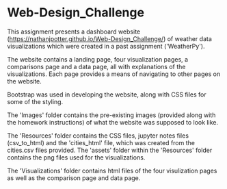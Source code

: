 # Web-Design_Challenge

This assignment presents a dashboard website (https://nathanjpotter.github.io/Web-Design_Challenge/) of weather data visualizations which were created in a past assignment ('WeatherPy').

The website contains a landing page, four visualization pages, a comparisons page and a data page, all with explanations of the visualizations. Each page provides a means of navigating to other pages on the website.

Bootstrap was used in developing the website, along with CSS files for some of the styling.

The 'Images' folder contains the pre-existing images (provided along with the homework instructions) of what the website was supposed to look like.

The 'Resources' folder contains the CSS files, jupyter notes files (csv_to_html) and the 'cities_html' file, which was created from the cities.csv files provided. The 'assets' folder within the 'Resources' folder contains the png files used for the visualizations. 

The 'Visualizations' folder contains html files of the four visulization pages as well as the comparison page and data page.